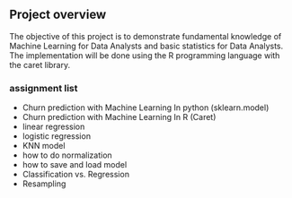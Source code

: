 ## Project overview
The objective of this project is to demonstrate fundamental knowledge of Machine Learning for Data Analysts and basic statistics for Data Analysts. The implementation will be done using the R programming language with the caret library.

### assignment list
- Churn prediction with Machine Learning In python (sklearn.model)
- Churn prediction with Machine Learning In R (Caret)
- linear regression
- logistic regression
- KNN model
- how to do normalization
- how to save and load model
- Classification vs. Regression
- Resampling 
